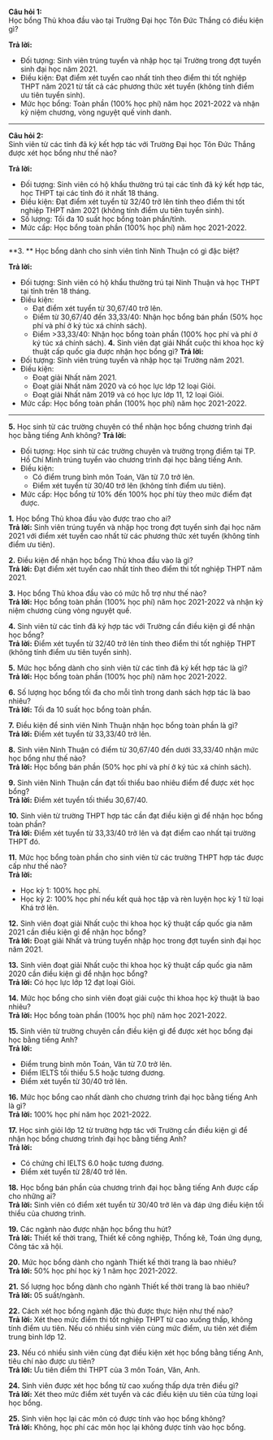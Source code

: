 **Câu hỏi 1:**  
Học bổng Thủ khoa đầu vào tại Trường Đại học Tôn Đức Thắng có điều kiện gì?

**Trả lời:**

- Đối tượng: Sinh viên trúng tuyển và nhập học tại Trường trong đợt tuyển sinh đại học năm 2021.
- Điều kiện: Đạt điểm xét tuyển cao nhất tính theo điểm thi tốt nghiệp THPT năm 2021 từ tất cả các phương thức xét tuyển (không tính điểm ưu tiên tuyển sinh).
- Mức học bổng: Toàn phần (100% học phí) năm học 2021-2022 và nhận kỷ niệm chương, vòng nguyệt quế vinh danh.

---

**Câu hỏi 2:**  
Sinh viên từ các tỉnh đã ký kết hợp tác với Trường Đại học Tôn Đức Thắng được xét học bổng như thế nào?

**Trả lời:**

- Đối tượng: Sinh viên có hộ khẩu thường trú tại các tỉnh đã ký kết hợp tác, học THPT tại các tỉnh đó ít nhất 18 tháng.
- Điều kiện: Đạt điểm xét tuyển từ 32/40 trở lên tính theo điểm thi tốt nghiệp THPT năm 2021 (không tính điểm ưu tiên tuyển sinh).
- Số lượng: Tối đa 10 suất học bổng toàn phần/tỉnh.
- Mức cấp: Học bổng toàn phần (100% học phí) năm học 2021-2022.

---

**3. ** Học bổng dành cho sinh viên tỉnh Ninh Thuận có gì đặc biệt?

**Trả lời:**

- Đối tượng: Sinh viên có hộ khẩu thường trú tại Ninh Thuận và học THPT tại tỉnh trên 18 tháng.
- Điều kiện:
    - Đạt điểm xét tuyển từ 30,67/40 trở lên.
    - Điểm từ 30,67/40 đến 33,33/40: Nhận học bổng bán phần (50% học phí và phí ở ký túc xá chính sách).
    - Điểm >33,33/40: Nhận học bổng toàn phần (100% học phí và phí ở ký túc xá chính sách).
**4.**  Sinh viên đạt giải Nhất cuộc thi khoa học kỹ thuật cấp quốc gia được nhận học bổng gì?
**Trả lời:**
- Đối tượng: Sinh viên trúng tuyển và nhập học tại Trường năm 2021.
- Điều kiện:
    - Đoạt giải Nhất năm 2021.
    - Đoạt giải Nhất năm 2020 và có học lực lớp 12 loại Giỏi.
    - Đoạt giải Nhất năm 2019 và có học lực lớp 11, 12 loại Giỏi.
- Mức cấp: Học bổng toàn phần (100% học phí) năm học 2021-2022.

---

**5.** Học sinh từ các trường chuyên có thể nhận học bổng chương trình đại học bằng tiếng Anh không?
**Trả lời:**
- Đối tượng: Học sinh từ các trường chuyên và trường trọng điểm tại TP. Hồ Chí Minh trúng tuyển vào chương trình đại học bằng tiếng Anh.
- Điều kiện:
    - Có điểm trung bình môn Toán, Văn từ 7.0 trở lên.
    - Điểm xét tuyển từ 30/40 trở lên (không tính điểm ưu tiên).
- Mức cấp: Học bổng từ 10% đến 100% học phí tùy theo mức điểm đạt được.

**1.** Học bổng Thủ khoa đầu vào được trao cho ai?  
**Trả lời:** Sinh viên trúng tuyển và nhập học trong đợt tuyển sinh đại học năm 2021 với điểm xét tuyển cao nhất từ các phương thức xét tuyển (không tính điểm ưu tiên).

**2.** Điều kiện để nhận học bổng Thủ khoa đầu vào là gì?  
**Trả lời:** Đạt điểm xét tuyển cao nhất tính theo điểm thi tốt nghiệp THPT năm 2021.

**3.** Học bổng Thủ khoa đầu vào có mức hỗ trợ như thế nào?  
**Trả lời:** Học bổng toàn phần (100% học phí) năm học 2021-2022 và nhận kỷ niệm chương cùng vòng nguyệt quế.

**4.** Sinh viên từ các tỉnh đã ký hợp tác với Trường cần điều kiện gì để nhận học bổng?  
**Trả lời:** Điểm xét tuyển từ 32/40 trở lên tính theo điểm thi tốt nghiệp THPT (không tính điểm ưu tiên tuyển sinh).

**5.** Mức học bổng dành cho sinh viên từ các tỉnh đã ký kết hợp tác là gì?  
**Trả lời:** Học bổng toàn phần (100% học phí) năm học 2021-2022.

**6.** Số lượng học bổng tối đa cho mỗi tỉnh trong danh sách hợp tác là bao nhiêu?  
**Trả lời:** Tối đa 10 suất học bổng toàn phần.

**7.** Điều kiện để sinh viên Ninh Thuận nhận học bổng toàn phần là gì?  
**Trả lời:** Điểm xét tuyển từ 33,33/40 trở lên.

**8.** Sinh viên Ninh Thuận có điểm từ 30,67/40 đến dưới 33,33/40 nhận mức học bổng như thế nào?  
**Trả lời:** Học bổng bán phần (50% học phí và phí ở ký túc xá chính sách).

**9.** Sinh viên Ninh Thuận cần đạt tối thiểu bao nhiêu điểm để được xét học bổng?  
**Trả lời:** Điểm xét tuyển tối thiểu 30,67/40.

**10.** Sinh viên từ trường THPT hợp tác cần đạt điều kiện gì để nhận học bổng toàn phần?  
**Trả lời:** Điểm xét tuyển từ 33,33/40 trở lên và đạt điểm cao nhất tại trường THPT đó.

**11.** Mức học bổng toàn phần cho sinh viên từ các trường THPT hợp tác được cấp như thế nào?  
**Trả lời:**

- Học kỳ 1: 100% học phí.
- Học kỳ 2: 100% học phí nếu kết quả học tập và rèn luyện học kỳ 1 từ loại Khá trở lên.

**12.** Sinh viên đoạt giải Nhất cuộc thi khoa học kỹ thuật cấp quốc gia năm 2021 cần điều kiện gì để nhận học bổng?  
**Trả lời:** Đoạt giải Nhất và trúng tuyển nhập học trong đợt tuyển sinh đại học năm 2021.

**13.** Sinh viên đoạt giải Nhất cuộc thi khoa học kỹ thuật cấp quốc gia năm 2020 cần điều kiện gì để nhận học bổng?  
**Trả lời:** Có học lực lớp 12 đạt loại Giỏi.

**14.** Mức học bổng cho sinh viên đoạt giải cuộc thi khoa học kỹ thuật là bao nhiêu?  
**Trả lời:** Học bổng toàn phần (100% học phí) năm học 2021-2022.

**15.** Sinh viên từ trường chuyên cần điều kiện gì để được xét học bổng đại học bằng tiếng Anh?  
**Trả lời:**

- Điểm trung bình môn Toán, Văn từ 7.0 trở lên.
- Điểm IELTS tối thiểu 5.5 hoặc tương đương.
- Điểm xét tuyển từ 30/40 trở lên.

**16.** Mức học bổng cao nhất dành cho chương trình đại học bằng tiếng Anh là gì?  
**Trả lời:** 100% học phí năm học 2021-2022.

**17.** Học sinh giỏi lớp 12 từ trường hợp tác với Trường cần điều kiện gì để nhận học bổng chương trình đại học bằng tiếng Anh?  
**Trả lời:**

- Có chứng chỉ IELTS 6.0 hoặc tương đương.
- Điểm xét tuyển từ 28/40 trở lên.

**18.** Học bổng bán phần của chương trình đại học bằng tiếng Anh được cấp cho những ai?  
**Trả lời:** Sinh viên có điểm xét tuyển từ 30/40 trở lên và đáp ứng điều kiện tối thiểu của chương trình.

**19.** Các ngành nào được nhận học bổng thu hút?  
**Trả lời:** Thiết kế thời trang, Thiết kế công nghiệp, Thống kê, Toán ứng dụng, Công tác xã hội.

**20.** Mức học bổng dành cho ngành Thiết kế thời trang là bao nhiêu?  
**Trả lời:** 50% học phí học kỳ 1 năm học 2021-2022.

**21.** Số lượng học bổng dành cho ngành Thiết kế thời trang là bao nhiêu?  
**Trả lời:** 05 suất/ngành.

**22.** Cách xét học bổng ngành đặc thù được thực hiện như thế nào?  
**Trả lời:** Xét theo mức điểm thi tốt nghiệp THPT từ cao xuống thấp, không tính điểm ưu tiên. Nếu có nhiều sinh viên cùng mức điểm, ưu tiên xét điểm trung bình lớp 12.

**23.** Nếu có nhiều sinh viên cùng đạt điều kiện xét học bổng bằng tiếng Anh, tiêu chí nào được ưu tiên?  
**Trả lời:** Ưu tiên điểm thi THPT của 3 môn Toán, Văn, Anh.

**24.** Sinh viên được xét học bổng từ cao xuống thấp dựa trên điều gì?  
**Trả lời:** Xét theo mức điểm xét tuyển và các điều kiện ưu tiên của từng loại học bổng.

**25.** Sinh viên học lại các môn có được tính vào học bổng không?  
**Trả lời:** Không, học phí các môn học lại không được tính vào học bổng.
